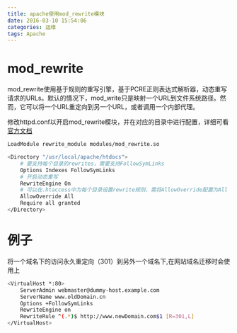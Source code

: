 ```yaml
---
title: apache使用mod_rewrite模块
date: 2016-03-10 15:54:06
categories: 运维
tags: Apache
---
```


# mod_rewrite
mod_rewrite使用基于规则的重写引擎，基于PCRE正则表达式解析器，动态重写请求的URLs。默认的情况下，mod_write只是映射一个URL到文件系统路径。然而，它可以将一个URL重定向到另一个URL，或者调用一个内部代理。

修改httpd.conf以开启mod_rewrite模块，并在对应的目录中进行配置，详细可看[官方文档](http://httpd.apache.org/docs/current/mod/mod_rewrite.html)

```bash
LoadModule rewrite_module modules/mod_rewrite.so

<Directory "/usr/local/apache/htdocs">
    # 要支持每个目录的rewrites，需要支持FollowSymLinks
    Options Indexes FollowSymLinks
    # 开启动态重写
    RewriteEngine On
    # 可以在.htaccess中为每个目录设置rewrite规则，需将AllowOverride配置为All
    AllowOverride All
    Require all granted
</Directory>
```
<!-- more -->

# 例子
将一个域名下的访问永久重定向（301）到另外一个域名下,在网站域名迁移时会使用上
```bash
<VirtualHost *:80>
    ServerAdmin webmaster@dummy-host.example.com
    ServerName www.oldDomain.cn
    Options +FollowSymLinks
    RewriteEngine on
    RewriteRule ^(.*)$ http://www.newDomain.com$1 [R=301,L]
</VirtualHost>
```
